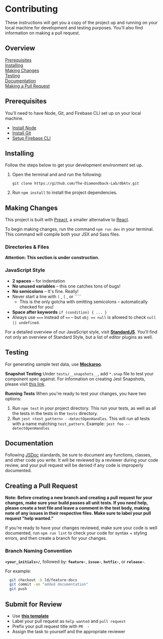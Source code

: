 # Contributing

These instructions will get you a copy of the project up and running on your
local machine for development and testing purposes. You'll also find information
on making a pull request.

## Overview

[Prerequisites](#prerequisites)  
[Installing](#installing)  
[Making Changes](#making-changes)  
[Testing](#testing)  
[Documentation](#documentation)  
[Making a Pull Request](#making-a-pull-request)  

## Prerequisites

You'll need to have Node, Git, and Firebase CLI set up on your local machine.

- [Install Node](https://nodejs.org/en/download/)
- [Install Git](https://git-scm.com/downloads)
- [Setup Firebase CLI](https://firebase.google.com/docs/cli)

## Installing

Follow the steps below to get your development environment set up.

1. Open the terminal and and run the following:

    `git clone https://github.com/The-Diamondback-Lab/dbktv.git`

2. Run `npm install` to install the project dependencies.

## Making Changes

This project is built with [Preact][1], a smaller alternative to [React][2].

To begin making changes, run the command `npm run dev` in your terminal.  
This command will compile both your JSX and Sass files.

### Directories & Files

**Attention: This section is under construction.**

### JavaScript Style

- **2 spaces** – for indentation
- **No unused variables** – this one catches tons of bugs!
- **No semicolons** – It's fine. Really!
- Never start a line with `(` , `[` , or `````
  - This is the only gotcha with omitting semicolons – automatically checked for you!
- **Space after keywords** `if (condition) { ... }`
- Always use `===` instead of `==` – but `obj == null` is allowed to check `null || undefined`.

For a detailed overview of our JavaScript style, visit [**StandardJS**][3].
You'll find not only an overview of Standard Style, but a list of editor plugins
as well.

## Testing

For generating sample test data, use [**Mockaroo**][4].

**Snapshot Testing**
Under `tests/__snapshots__`, add `*.snap` file to test your component spec
against. For information on creating Jest Snapshots, please visit [this link][5].

**Running Tests**
When you're ready to test your changes, you have two options:

1. Run `npm test` in your project directory. This run your tests, as well as all
   the tests in the tests in the `tests` directory.
2. Run `jest <test_pattern> --detectOpenHandles`. This will run all tests with a
   name matching `test_pattern`. Example: `jest foo --detectOpenHandles`

## Documentation

Following [JSDoc][6] standards, be sure to document any
functions, classes, and other code you write. It will be reviewed by a reviewer
during your code review, and your pull request will be denied if any code is
improperly documented.

## Creating a Pull Request

**Note: Before creating a new branch and creating a pull request for your
changes, make sure your build passes all unit tests. If you need help, please
create a test file and leave a comment in the test body, making note of any
issues in their respective files. Make sure to label your pull request "help
wanted."**

If you're ready to have your changes reviewed, make sure your code is well
documented, run `npm run lint` to check your code for syntax + styling errors,
and then create a branch for your changes.

### Branch Naming Convention

**`<your_initials>/`**, followed by: **`feature-`**, **`issue-`**, **`hotfix-`**, or **`release-`**.

For example:

```bash
  git checkout -b ld/feature-docs
  git commit -am "added documentation"
  git push
```

## Submit for Review

- Use [**this template**][7]
- Label your pull request as `help wanted` and `pull request`
- Prefix your pull request title with `PR  -`
- Assign the task to yourself and the appropriate reviewer

[1]: https://preactjs.com/
[2]: https://reactjs.org/
[3]: https://standardjs.com
[4]: https://mockaroo.com/
[5]: https://jestjs.io/docs/en/snapshot-testing
[6]: https://jsdoc.app/
[7]: https://gist.github.com/lexusdrumgold/47ca17fdc04739ffd85b0bf96d546ae7

